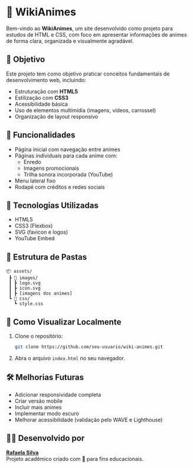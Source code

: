 # 🌸 WikiAnimes

Bem-vindo ao **WikiAnimes**, um site desenvolvido como projeto para estudos de HTML e CSS, com foco em apresentar informações de animes de forma clara, organizada e visualmente agradável.

## 🎯 Objetivo

Este projeto tem como objetivo praticar conceitos fundamentais de desenvolvimento web, incluindo:

- Estruturação com **HTML5**
- Estilização com **CSS3**
- Acessibilidade básica
- Uso de elementos multimídia (imagens, vídeos, carrossel)
- Organização de layout responsivo

## 🌟 Funcionalidades

- Página inicial com navegação entre animes
- Páginas individuais para cada anime com:
  - Enredo
  - Imagens promocionais
  - Trilha sonora incorporada (YouTube)
- Menu lateral fixo
- Rodapé com créditos e redes sociais

## 🧪 Tecnologias Utilizadas

- HTML5
- CSS3 (Flexbox)
- SVG (favicon e logos)
- YouTube Embed

## 📁 Estrutura de Pastas

```
📦 assets/
 ┣ 📂 images/
 ┃ ┣ logo.svg
 ┃ ┣ icon.svg
 ┃ ┣ [imagens dos animes]
 ┗ 📂 css/
   ┗ style.css
```


## 🚀 Como Visualizar Localmente

1. Clone o repositório:
   ```bash
   git clone https://github.com/seu-usuario/wiki-animes.git
   ```
2. Abra o arquivo `index.html` no seu navegador.

## 🛠️ Melhorias Futuras

- Adicionar responsividade completa
- Criar versão mobile
- Incluir mais animes
- Implementar modo escuro
- Melhorar acessibilidade (validação pelo WAVE e Lighthouse)

## 👩‍💻 Desenvolvido por

**[Rafaela Silva](https://www.linkedin.com/in/rafaelasilvarf/)**  
Projeto acadêmico criado com 💖 para fins educacionais.
